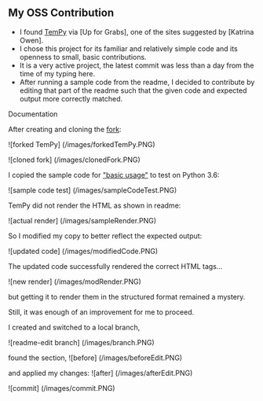 ## My OSS Contribution

- I found [TemPy](https://github.com/Hrabal/TemPy) via [Up for Grabs], one of the sites suggested by [Katrina Owen].
- I chose this project for its familiar and relatively simple code and its openness to small, basic contributions.
- It is a very active project, the latest commit was less than a day from the time of my typing here.
- After running a sample code from the readme, I decided to contribute by editing that part of the readme such that the given code and expected output more correctly matched.

Documentation

After creating and cloning the [fork](https://github.com/SYctonu/TemPy):

![forked TemPy] (/images/forkedTemPy.PNG)

![cloned fork] (/images/clonedFork.PNG)

I copied the sample code for ["basic usage"](https://github.com/SYctonu/TemPy#basic-usage) to test on Python 3.6:

![sample code test] (/images/sampleCodeTest.PNG)

TemPy did not render the HTML as shown in readme:

![actual render] (/images/sampleRender.PNG)

So I modified my copy to better reflect the expected output:

![updated code] (/images/modifiedCode.PNG)

The updated code successfully rendered the correct HTML tags...

![new render] (/images/modRender.PNG)

but getting it to render them in the structured format remained a mystery.

Still, it was enough of an improvement for me to proceed.

I created and switched to a local branch,

![readme-edit branch] (/images/branch.PNG)

found the section,
![before] (/images/beforeEdit.PNG)

and applied my changes:
![after] (/images/afterEdit.PNG)

![commit] (/images/commit.PNG)
    
